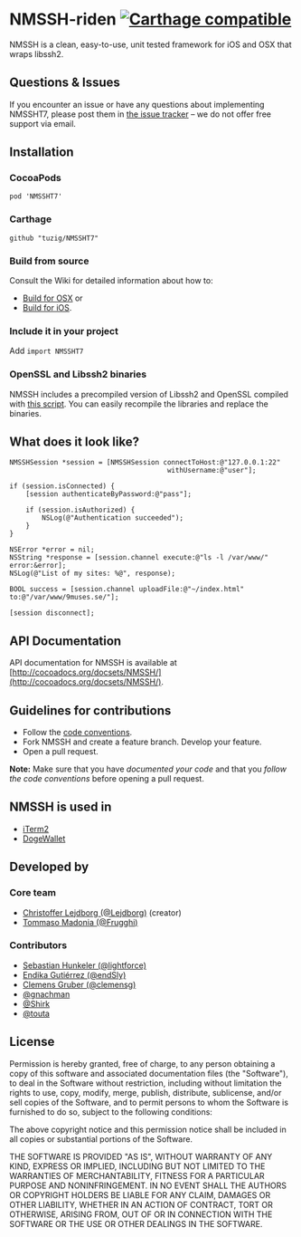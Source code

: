 # NMSSH-riden [![Carthage compatible](https://img.shields.io/badge/Carthage-compatible-4BC51D.svg?style=flat)](https://github.com/Carthage/Carthage)

NMSSH is a clean, easy-to-use, unit tested framework for iOS and OSX that wraps libssh2.

## Questions & Issues

If you encounter an issue or have any questions about implementing NMSSHT7, please post them in [the issue tracker](https://github.com/tuzig/NMSSH/issues) – we do not offer free support via email.

## Installation

### CocoaPods

    pod 'NMSSHT7'

### Carthage

    github "tuzig/NMSSHT7"

### Build from source

Consult the Wiki for detailed information about how to:

* [Build for OSX](https://github.com/NMSSH/NMSSH/wiki/Build-and-use-in-your-OSX-project) or
* [Build for iOS](https://github.com/NMSSH/NMSSH/wiki/Build-and-use-in-your-iOS-project).

### Include it in your project

Add `import NMSSHT7`

### OpenSSL and Libssh2 binaries

NMSSH includes a precompiled version of Libssh2 and OpenSSL compiled with [this script](https://github.com/Frugghi/iSSH2). You can easily recompile the libraries and replace the binaries.

## What does it look like?

```objc
NMSSHSession *session = [NMSSHSession connectToHost:@"127.0.0.1:22"
                                       withUsername:@"user"];

if (session.isConnected) {
    [session authenticateByPassword:@"pass"];

    if (session.isAuthorized) {
        NSLog(@"Authentication succeeded");
    }
}
    
NSError *error = nil;
NSString *response = [session.channel execute:@"ls -l /var/www/" error:&error];
NSLog(@"List of my sites: %@", response);
    
BOOL success = [session.channel uploadFile:@"~/index.html" to:@"/var/www/9muses.se/"];

[session disconnect];
```

## API Documentation

API documentation for NMSSH is available at [http://cocoadocs.org/docsets/NMSSH/](http://cocoadocs.org/docsets/NMSSH/).

## Guidelines for contributions

* Follow the [code conventions](https://github.com/Lejdborg/cocoa-conventions/).
* Fork NMSSH and create a feature branch. Develop your feature.
* Open a pull request.

**Note:** Make sure that you have _documented your code_ and that you _follow the code conventions_ before opening a pull request.

## NMSSH is used in

* [iTerm2](https://github.com/gnachman/iTerm2)
* [DogeWallet](https://github.com/SlayterDev/DogeWallet)

## Developed by

### Core team

* [Christoffer Lejdborg (@Lejdborg)](https://github.com/Lejdborg) (creator)
* [Tommaso Madonia (@Frugghi)](https://github.com/Frugghi)

### Contributors

* [Sebastian Hunkeler (@lightforce)](https://github.com/lightforce)
* [Endika Gutiérrez (@endSly)](https://github.com/endSly)
* [Clemens Gruber (@clemensg)](https://github.com/clemensg)
* [@gnachman](https://github.com/gnachman)
* [@Shirk](https://github.com/Shirk)
* [@touta](https://github.com/touta)

## License

Permission is hereby granted, free of charge, to any person obtaining a copy of this software and associated documentation files (the "Software"), to deal in the Software without restriction, including without limitation the rights to use, copy, modify, merge, publish, distribute, sublicense, and/or sell copies of the Software, and to permit persons to whom the Software is furnished to do so, subject to the following conditions:

The above copyright notice and this permission notice shall be included in all copies or substantial portions of the Software.

THE SOFTWARE IS PROVIDED "AS IS", WITHOUT WARRANTY OF ANY KIND, EXPRESS OR IMPLIED, INCLUDING BUT NOT LIMITED TO THE WARRANTIES OF MERCHANTABILITY, FITNESS FOR A PARTICULAR PURPOSE AND NONINFRINGEMENT. IN NO EVENT SHALL THE AUTHORS OR COPYRIGHT HOLDERS BE LIABLE FOR ANY CLAIM, DAMAGES OR OTHER LIABILITY, WHETHER IN AN ACTION OF CONTRACT, TORT OR OTHERWISE, ARISING FROM, OUT OF OR IN CONNECTION WITH THE SOFTWARE OR THE USE OR OTHER DEALINGS IN THE SOFTWARE.
